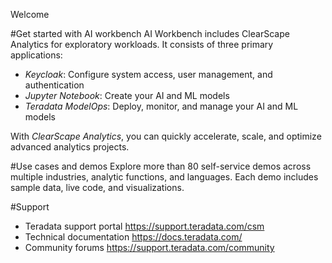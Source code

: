 Welcome

#Get started with AI workbench
AI Workbench includes ClearScape Analytics for exploratory workloads. It consists of three primary applications:
* *Keycloak*: Configure system access, user management, and authentication
* *Jupyter Notebook*: Create your AI and ML models
* *Teradata ModelOps*: Deploy, monitor, and manage your AI and ML models

With *ClearScape Analytics*, you can quickly
accelerate, scale, and optimize advanced analytics projects. 

#Use cases and demos
Explore more than 80 self-service demos across multiple industries, analytic functions, and languages. Each demo includes sample data, live code, and visualizations.

#Support


* Teradata support portal
https://support.teradata.com/csm
* Technical documentation
https://docs.teradata.com/
* Community forums
https://support.teradata.com/community